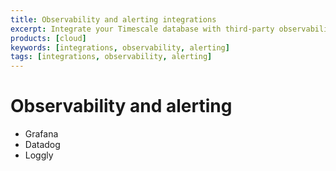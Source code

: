 ```yaml
---
title: Observability and alerting integrations
excerpt: Integrate your Timescale database with third-party observability and alerting solutions
products: [cloud]
keywords: [integrations, observability, alerting]
tags: [integrations, observability, alerting]
---
```




# Observability and alerting

*   Grafana
*   Datadog
*   Loggly
